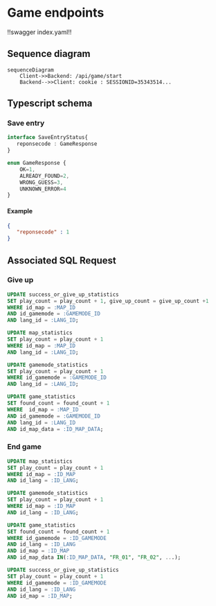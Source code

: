 # Game endpoints

<style>.scheme-container{display:none;}</style>

!!swagger index.yaml!!

## Sequence diagram

```mermaid
sequenceDiagram
    Client->>Backend: /api/game/start
    Backend-->>Client: cookie : SESSIONID=35343514...
```

## Typescript schema

### Save entry

```ts
interface SaveEntryStatus{
   reponsecode : GameResponse
}

enum GameResponse {
    OK=1,
    ALREADY_FOUND=2,
    WRONG_GUESS=3,
    UNKNOWN_ERROR=4
}
```

#### Example
```json
{
   "reponsecode" : 1
}
```



## Associated SQL Request

### Give up

```sql
UPDATE success_or_give_up_statistics
SET play_count = play_count + 1, give_up_count = give_up_count +1
WHERE id_map = :MAP_ID
AND id_gamemode = :GAMEMODE_ID
AND lang_id = :LANG_ID;

UPDATE map_statistics
SET play_count = play_count + 1
WHERE id_map = :MAP_ID
AND lang_id = :LANG_ID;

UPDATE gamemode_statistics
SET play_count = play_count + 1
WHERE id_gamemode = :GAMEMODE_ID
AND lang_id = :LANG_ID;

UPDATE game_statistics
SET found_count = found_count + 1
WHERE  id_map = :MAP_ID
AND id_gamemode = :GAMEMODE_ID
AND lang_id = :LANG_ID
AND id_map_data = :ID_MAP_DATA;
```

### End game

```sql
UPDATE map_statistics
SET play_count = play_count + 1
WHERE id_map = :ID_MAP
AND id_lang = :ID_LANG;

UPDATE gamemode_statistics
SET play_count = play_count + 1
WHERE id_map = :ID_MAP
AND id_lang = :ID_LANG;

UPDATE game_statistics
SET found_count = found_count + 1
WHERE id_gamemode = :ID_GAMEMODE
AND id_lang = :ID_LANG
AND id_map = :ID_MAP
AND id_map_data IN(:ID_MAP_DATA, "FR_01", "FR_02", ...);

UPDATE success_or_give_up_statistics
SET play_count = play_count + 1
WHERE id_gamemode = :ID_GAMEMODE
AND id_lang = :ID_LANG
AND id_map = :ID_MAP;
```

